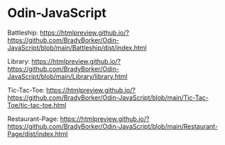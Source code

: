 # Odin-JavaScript

Battleship:
https://htmlpreview.github.io/?https://github.com/BradyBorker/Odin-JavaScript/blob/main/Battleship/dist/index.html

Library:
https://htmlpreview.github.io/?https://github.com/BradyBorker/Odin-JavaScript/blob/main/Library/library.html

Tic-Tac-Toe:
https://htmlpreview.github.io/?https://github.com/BradyBorker/Odin-JavaScript/blob/main/Tic-Tac-Toe/tic-tac-toe.html

Restaurant-Page:
https://htmlpreview.github.io/?https://github.com/BradyBorker/Odin-JavaScript/blob/main/Restaurant-Page/dist/index.html
